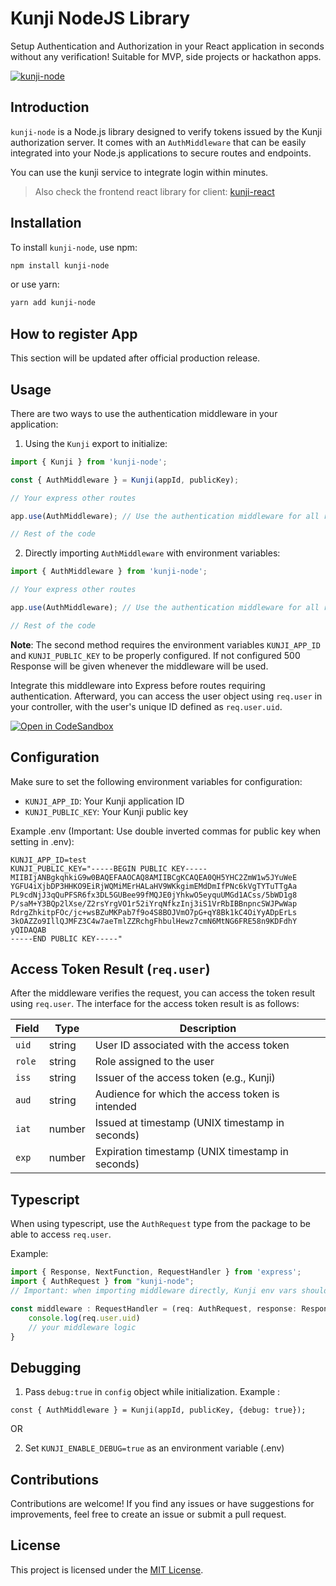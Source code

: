 # Kunji NodeJS Library

Setup Authentication and Authorization in your React application in seconds without any verification! Suitable for MVP, side projects or hackathon apps.

[![kunji-node](https://nodei.co/npm/kunji-node.png?downloads=true)](https://www.npmjs.com/package/kunji-node)  

## Introduction

`kunji-node` is a Node.js library designed to verify tokens issued by the Kunji authorization server. It comes with an `AuthMiddleware` that can be easily integrated into your Node.js applications to secure routes and endpoints.

You can use the kunji service to integrate login within minutes.

> Also check the frontend react library for client: [kunji-react](https://www.npmjs.com/package/kunji-react)

## Installation

To install `kunji-node`, use npm:

```bash
npm install kunji-node
```
or use yarn:

```bash
yarn add kunji-node
```

## How to register App

This section will be updated after official production release.

## Usage

There are two ways to use the authentication middleware in your application:

1. Using the `Kunji` export to initialize:

```javascript
import { Kunji } from 'kunji-node';

const { AuthMiddleware } = Kunji(appId, publicKey);

// Your express other routes

app.use(AuthMiddleware); // Use the authentication middleware for all routes

// Rest of the code
```

2. Directly importing `AuthMiddleware` with environment variables:

```javascript
import { AuthMiddleware } from 'kunji-node';

// Your express other routes

app.use(AuthMiddleware); // Use the authentication middleware for all routes

// Rest of the code
```

**Note**: The second method requires the environment variables `KUNJI_APP_ID` and `KUNJI_PUBLIC_KEY` to be properly configured. If not configured 500 Response will be given whenever the middleware will be used.

Integrate this middleware into Express before routes requiring authentication. Afterward, you can access the user object using `req.user` in your controller, with the user's unique ID defined as `req.user.uid`.

[![Open in CodeSandbox](https://img.shields.io/badge/Open%20in-CodeSandbox-blue?style=flat-square&logo=codesandbox)](https://codesandbox.io/p/devbox/xjpn87?embed=1)


## Configuration

Make sure to set the following environment variables for configuration:

- `KUNJI_APP_ID`: Your Kunji application ID
- `KUNJI_PUBLIC_KEY`: Your Kunji public key

Example .env (Important: Use double inverted commas for public key when setting in .env):

```
KUNJI_APP_ID=test
KUNJI_PUBLIC_KEY="-----BEGIN PUBLIC KEY-----
MIIBIjANBgkqhkiG9w0BAQEFAAOCAQ8AMIIBCgKCAQEA0QH5YHC2ZmW1w5JYuWeE
YGFU4iXjbDP3HHKO9EiRjWQMiMErHALaHV9WKkgimEMdDmIfPNc6kVgTYTuTTgAa
PL9cdNjJ3qQuPFSR6fx3DL5GUBee99fMQJE0jYhkwO5eyquUMGd1ACss/5bWD1g8
P/saM+Y3BQp2lXse/Z2rsYrgVO1r52iYrqNfkzInj3iS1VrRbIBBnpncSWJPwWap
RdrgZhkitpFOc/jc+wsBZuMKPab7f9o4S8BOJVmO7pG+qY8Bk1kC4OiYyADpErLs
3kOAZZo9IllQJMFZ3C4w7aeTmlZZRchgFhbulHewz7cmN6MtNG6FRE58n9KDFdhY
yQIDAQAB
-----END PUBLIC KEY-----"
```

## Access Token Result (`req.user`)

After the middleware verifies the request, you can access the token result using `req.user`. The interface for the access token result is as follows:

| Field       | Type    | Description                                          |
|-------------|---------|------------------------------------------------------|
| `uid`       | string  | User ID associated with the access token             |
| `role`      | string  | Role assigned to the user                            |
| `iss`       | string  | Issuer of the access token (e.g., Kunji)             |
| `aud`       | string  | Audience for which the access token is intended      |
| `iat`       | number  | Issued at timestamp (UNIX timestamp in seconds)     |
| `exp`       | number  | Expiration timestamp (UNIX timestamp in seconds)    |


## Typescript

When using typescript, use the `AuthRequest` type from the package to be able to access `req.user`. 

Example:

```typescript
import { Response, NextFunction, RequestHandler } from 'express';
import { AuthRequest } from "kunji-node"; 
// Important: when importing middleware directly, Kunji env vars should be configured else it will throw error 500 for every authenticated request

const middleware : RequestHandler = (req: AuthRequest, response: Response, nextFunction : NextFunction) => {
    console.log(req.user.uid)
    // your middleware logic
}
```

## Debugging

1. Pass `debug:true` in `config` object while initialization. 
Example : 
```
const { AuthMiddleware } = Kunji(appId, publicKey, {debug: true});
```

OR

2. Set `KUNJI_ENABLE_DEBUG=true` as an environment variable (.env)

## Contributions

Contributions are welcome! If you find any issues or have suggestions for improvements, feel free to create an issue or submit a pull request.

## License

This project is licensed under the [MIT License](LICENSE).
